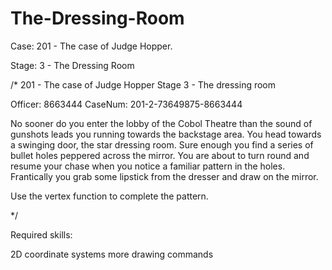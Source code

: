 # The-Dressing-Room
Case: 201 - The case of Judge Hopper.

Stage: 3 - The Dressing Room

/*
201 - The case of Judge Hopper
Stage 3 - The dressing room

Officer: 8663444
CaseNum: 201-2-73649875-8663444

No sooner do you enter the lobby of the Cobol Theatre than the sound of gunshots leads you running towards the backstage area. You head towards a swinging door, the star dressing room. Sure enough you find a series of bullet holes peppered across the mirror. You are about to turn round and resume your chase when you notice a familiar pattern in the holes. Frantically you grab some lipstick from the dresser and draw on the mirror.

Use the vertex function to complete the pattern.


*/

Required skills:

2D coordinate systems
more drawing commands
